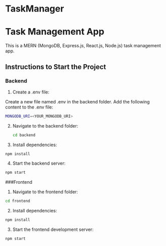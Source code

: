 # TaskManager
# Task Management App

This is a MERN (MongoDB, Express.js, React.js, Node.js) task management app.

## Instructions to Start the Project

### Backend
1. Create a .env file:

Create a new file named .env in the backend folder.
Add the following content to the .env file:
```bash
MONGODB_URI=<YOUR_MONGODB_URI>
```
2. Navigate to the backend folder:
   ```bash
   cd backend
   ```
3. Install dependencies:

```bash
npm install
```
4. Start the backend server:

```bash
npm start
```
###Frontend
1. Navigate to the frontend folder:

```bash
cd frontend
```
2. Install dependencies:

```bash
npm install
```
3. Start the frontend development server:

```bash
npm start
```
